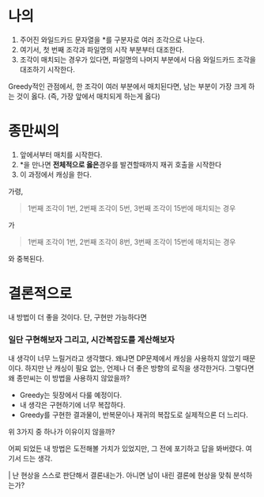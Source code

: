 # 나의

1. 주어진 와일드카드 문자열을 \*를 구분자로 여러 조각으로 나눈다.
2. 여기서, 첫 번째 조각과 파일명의 시작 부분부터 대조한다.
3. 조각이 매치되는 경우가 있다면, 파일명의 나머지 부분에서 다음 와일드카드 조각을 대조하기 시작한다.

Greedy적인 관점에서, 한 조각이 여러 부분에서 매치된다면, 남는 부분이 가장 크게 하는 것이 옳다. (즉, 가장 앞에서 매치되게 하는게 옳다)

# 종만씨의

1. 앞에서부터 매치를 시작한다.
2. \*을 만나면 **전체적으로 옳은**경우를 발견할때까지 재귀 호출을 시작한다
3. 이 과정에서 캐싱을 한다.

가령,

> 1번째 조각이 1번, 2번째 조각이 5번, 3번째 조각이 15번에 매치되는 경우

가

> 1번째 조각이 1번, 2번째 조각이 8번, 3번째 조각이 15번에 매치되는 경우

와 중복된다.

# 결론적으로

내 방법이 더 좋을 것이다. 단, 구현만 가능하다면

### 일단 구현해보자 그리고, 시간복잡도를 계산해보자

내 생각이 너무 느릴거라고 생각했다. 왜냐면 DP문제에서 캐싱을 사용하지 않았기 때문이다. 하지만 난 캐싱이 필요 없는, 언제나 더 좋은 방향의 로직을 생각한거다. 그렇다면 왜 종만씨는 이 방법을 사용하지 않았을까?

- Greedy는 뒷장에서 다룰 예정이다.
- 내 생각은 구현하기에 너무 복잡하다.
- Greedy를 구현한 결과물이, 반복문이나 재귀의 복잡도로 실제적으론 더 느리다.

위 3가지 중 하나가 이유이지 않을까?

어찌 되었든 내 방법은 도전해볼 가치가 있었지만, 그 전에 포기하고 답을 봐버렸다. 여기서 드는 생각.

| 난 현상을 스스로 판단해서 결론내는가. 아니면 남이 내린 결론에 현상을 맞춰 분석하는가?
